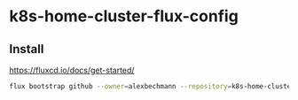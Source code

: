 # k8s-home-cluster-flux-config

## Install

<https://fluxcd.io/docs/get-started/>

```bash
flux bootstrap github --owner=alexbechmann --repository=k8s-home-cluster-flux-config --private=false --personal=true --branch master
```
